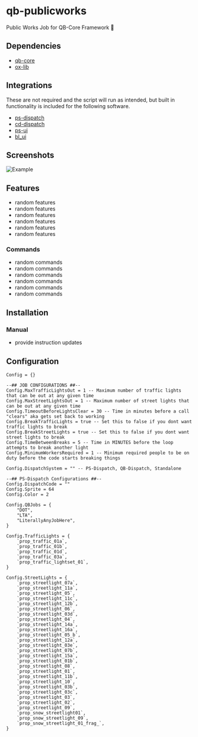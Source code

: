 # qb-publicworks
Public Works Job for QB-Core Framework 👷

## Dependencies
- [qb-core](https://github.com/qbcore-framework/qb-core)
- [ox-lib](https://github.com/overextended/ox_lib)

## Integrations
These are not required and the script will run as intended, but built in functionality is included for the following software.
- [ps-dispatch](https://github.com/Project-Sloth/ps-dispatch)
- [cd-dispatch](https://codesign.pro/package/4206357)
- [ps-ui](https://github.com/Project-Sloth/ps-ui)
- [bl_ui](https://github.com/Byte-Labs-Studio/bl_ui)


## Screenshots
![Example](https://example.com/)

## Features
- random features
- random features
- random features
- random features
- random features
- random features


### Commands
- random commands
- random commands
- random commands
- random commands
- random commands
- random commands

## Installation
### Manual
- provide instruction updates

## Configuration
```
Config = {}

--## JOB CONFIGURATIONS ##--
Config.MaxTrafficLightsOut = 1 -- Maximum number of traffic lights that can be out at any given time
Config.MaxStreetLightsOut = 1 -- Maximum number of street lights that can be out at any given time
Config.TimeoutBeforeLightsClear = 30 -- Time in minutes before a call "clears" aka gets set back to working
Config.BreakTrafficLights = true -- Set this to false if you dont want traffic lights to break
Config.BreakStreetLights = true -- Set this to false if you dont want street lights to break
Config.TimeBetweenBreaks = 5 -- Time in MINUTES before the loop attempts to break another light
Config.MinimumWorkersRequired = 1 -- Minimum required people to be on duty before the code starts breaking things

Config.DispatchSystem = "" -- PS-Dispatch, QB-Dispatch, Standalone

--## PS-Dispatch Configurations ##--
Config.DispatchCode = ""
Config.Sprite = 64
Config.Color = 2

Config.QBJobs = {
	"DOT",
	"LTA",
	"LiterallyAnyJobHere",
}

Config.TrafficLights = {
	`prop_traffic_01a`,
	`prop_traffic_01b`,
	`prop_traffic_01d`,
	`prop_traffic_03a`,
	`prop_traffic_lightset_01`,
}

Config.StreetLights = {
	`prop_streetlight_07a`,
	`prop_streetlight_11a`,
	`prop_streetlight_05`,
	`prop_streetlight_11c`,
	`prop_streetlight_12b`,
	`prop_streetlight_06`,
	`prop_streetlight_03d`,
	`prop_streetlight_04`,
	`prop_streetlight_14a`,
	`prop_streetlight_16a`,
	`prop_streetlight_05_b`,
	`prop_streetlight_12a`,
	`prop_streetlight_03e`,
	`prop_streetlight_07b`,
	`prop_streetlight_15a`,
	`prop_streetlight_01b`,
	`prop_streetlight_08`,
	`prop_streetlight_01`,
	`prop_streetlight_11b`,
	`prop_streetlight_10`,
	`prop_streetlight_03b`,
	`prop_streetlight_03c`,
	`prop_streetlight_03`,
	`prop_streetlight_02`,
	`prop_streetlight_09`,
	`prop_snow_streetlight01`,
	`prop_snow_streetlight_09`,
	`prop_snow_streetlight_01_frag_`,
}

```